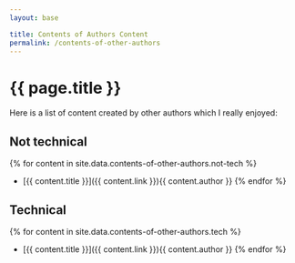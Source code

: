 ```yaml
---
layout: base

title: Contents of Authors Content
permalink: /contents-of-other-authors
---
```


# {{ page.title }}

Here is a list of content created by other authors which I really enjoyed:

## Not technical

{% for content in site.data.contents-of-other-authors.not-tech %}
  * [{{ content.title }}]({{ content.link }})<span class="other-author">{{ content.author }}</span>
{% endfor %}

## Technical

{% for content in site.data.contents-of-other-authors.tech %}
  * [{{ content.title }}]({{ content.link }})<span class="other-author">{{ content.author }}</span>
{% endfor %}
